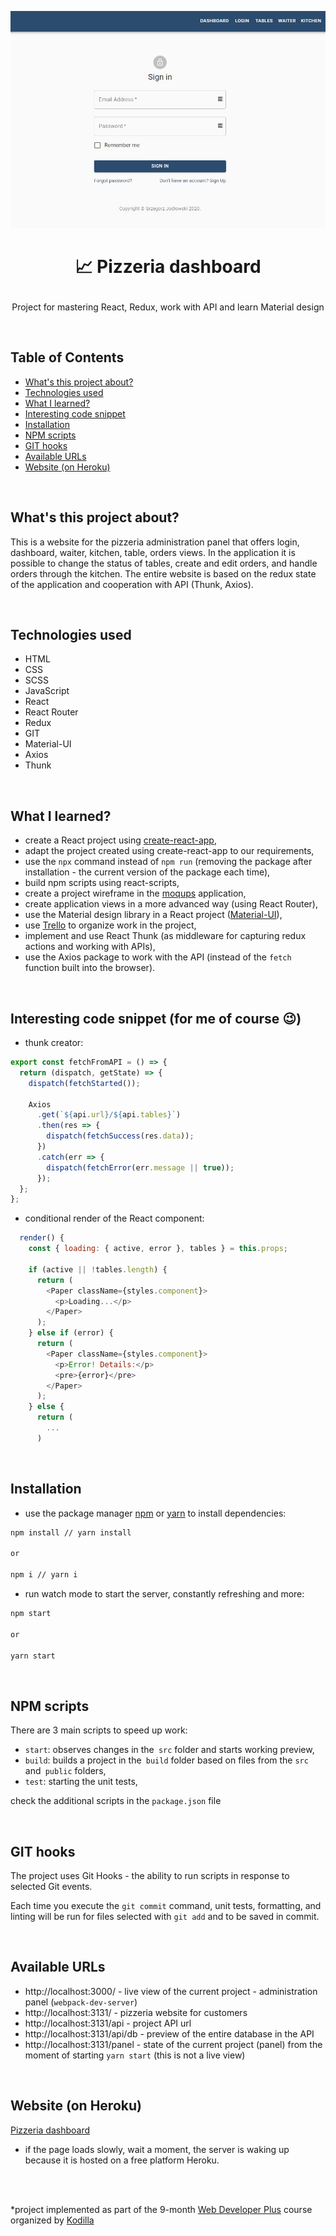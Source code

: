 <p align="center">
<a href="https://pizzeria-portal.herokuapp.com/panel/"><img src="public/assets/img/logo-pizzeria-portal.jpg" title="pizzeria-portal-app" alt="snippet of pizzeria portal app"></a>
</p>



# <p align="center">📈 Pizzeria dashboard</p>
<p align="center">Project for mastering React, Redux, work with API and learn Material design</p>

</br>

## Table of Contents

- [What's this project about?](#about)
- [Technologies used](#technologies)
- [What I learned?](#what)
- [Interesting code snippet](#interesting)
- [Installation](#install)
- [NPM scripts](#npm)
- [GIT hooks](#git)
- [Available URLs](#url)
- [Website (on Heroku)](#site)

</br>

## <a name="about"></a>What's this project about?

This is a website for the pizzeria administration panel that offers login, dashboard, waiter, kitchen, table, orders views. In the application it is possible to change the status of tables, create and edit orders, and handle orders through the kitchen. The entire website is based on the redux state of the application and cooperation with API (Thunk, Axios).

</br>

## <a name="technologies"></a>Technologies used
- HTML
- CSS
- SCSS
- JavaScript
- React
- React Router
- Redux
- GIT
- Material-UI
- Axios
- Thunk

</br>

## <a name="what"></a>What I learned?

- create a React project using [create-react-app](https://create-react-app.dev/),
- adapt the project created using create-react-app to our requirements,
- use the `npx` command instead of `npm run` (removing the package after installation - the current version of the package each time),
- build npm scripts using react-scripts,
- create a project wireframe in the [moqups](https://moqups.com/) application,
- create application views in a more advanced way (using React Router),
- use the Material design library in a React project ([Material-UI](https://material-ui.com/)),
- use [Trello](https://trello.com/) to organize work in the project,
- implement and use React Thunk (as middleware for capturing redux actions and working with APIs),
- use the Axios package to work with the API (instead of the `fetch` function built into the browser).



</br>

## <a name="interesting"></a>Interesting code snippet (for me of course 😉)
- thunk creator:

```js
export const fetchFromAPI = () => {
  return (dispatch, getState) => {
    dispatch(fetchStarted());

    Axios
      .get(`${api.url}/${api.tables}`)
      .then(res => {
        dispatch(fetchSuccess(res.data));
      })
      .catch(err => {
        dispatch(fetchError(err.message || true));
      });
  };
};
```

- conditional render of the React component:

```js
  render() {
    const { loading: { active, error }, tables } = this.props;

    if (active || !tables.length) {
      return (
        <Paper className={styles.component}>
          <p>Loading...</p>
        </Paper>
      );
    } else if (error) {
      return (
        <Paper className={styles.component}>
          <p>Error! Details:</p>
          <pre>{error}</pre>
        </Paper>
      );
    } else {
      return (
        ...
      )
```

</br>

## <a name="install"></a>Installation

- use the package manager [npm](https://www.npmjs.com/get-npm) or [yarn](https://classic.yarnpkg.com/en/) to install dependencies:

```bash
npm install // yarn install

or

npm i // yarn i
```
- run watch mode to start the server, constantly refreshing and more:

```bash
npm start

or

yarn start
```

<br/>



## <a name="npm"></a>NPM scripts

There are 3 main scripts to speed up work:

- `start`: observes changes in the` src` folder and starts working preview,
- `build`: builds a project in the` build` folder based on files from the `src` and` public` folders,
- `test`: starting the unit tests,

check the additional scripts in the `package.json` file


<br/>


## <a name="git"></a>GIT hooks
The project uses Git Hooks - the ability to run scripts in response to selected Git events.

Each time you execute the `git commit` command, unit tests, formatting, and linting will be run
for files selected with `git add` and to be saved in commit.

<br/>

## <a name="url"></a>Available URLs

- http://localhost:3000/ - live view of the current project - administration panel (`webpack-dev-server`)
- http://localhost:3131/ - pizzeria website for customers
- http://localhost:3131/api - project API url
- http://localhost:3131/api/db - preview of the entire database in the API
- http://localhost:3131/panel - state of the current project (panel) from the moment of starting `yarn start` (this is not a live view)

<br/>

## <a name="site"></a>Website (on Heroku)
[Pizzeria dashboard](https://pizzeria-portal.herokuapp.com/panel/)
- if the page loads slowly, wait a moment, the server is waking up because it is hosted on a free platform Heroku.

</br>
</br>

  *project implemented as part of the 9-month [Web Developer Plus](https://kodilla.com/pl/bootcamp/webdeveloper/?type=wdp&editionId=309) course organized by [Kodilla](https://drive.google.com/file/d/1AZGDMtjhsHbrtXhRSIlRKKc3RCxQk6YY/view?usp=sharing)



